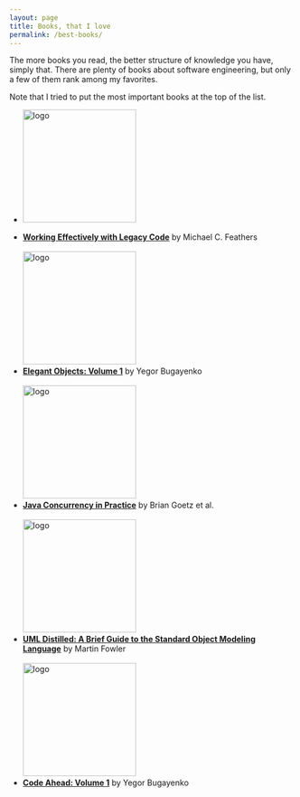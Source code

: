 ```yaml
---
layout: page
title: Books, that I love
permalink: /best-books/
---
```


The more books you read, the better structure of knowledge you have, simply that.
There are plenty of books about software engineering, but only a few of them rank
among my favorites.

Note that I tried to put the most important books at the top of the list.

- <img alt="logo" src="../assets/images/books/wewl.png" height="200px" />

* [**Working Effectively with Legacy Code**](https://www.amazon.com/Working-Effectively-Legacy-Michael-Feathers/dp/0131177052) by Michael C. Feathers
  <br>
  <br>
  <img alt="logo" src="../assets/images/books/eo.png" height="200px" />
* [**Elegant Objects: Volume 1**](https://www.amazon.com/Elegant-Objects-1-Yegor-Bugayenko/dp/1519166915) by Yegor Bugayenko
  <br>
  <br>
  <img alt="logo" src="../assets/images/books/jci.png" height="200px" />
* [**Java Concurrency in Practice**](http://amzn.to/2cs3KZR) by Brian Goetz et al.
  <br>
  <br>
  <img alt="logo" src="../assets/images/books/ud.png" height="200px" />
* [**UML Distilled: A Brief Guide to the Standard Object Modeling Language**](https://www.amazon.com/UML-Distilled-Standard-Modeling-Language/dp/0321193687) by Martin Fowler
  <br>
  <br>
  <img alt="logo" src="../assets/images/books/ca.png" height="200px" />
* [**Code Ahead: Volume 1**](https://www.amazon.com/Code-Ahead-1-Yegor-Bugayenko/dp/1982063742) by Yegor Bugayenko
